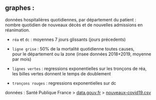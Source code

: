 graphes :
---------

données hospitalières quotidiennes, par département du patient :\
nombre quotidien de nouveaux décès et de nouvelles admissions en réanimation.

- `réa` et `dc` : moyennes 7 jours glissants (jours précedents)

- `ligne grise` : 50% de la mortalité quotidienne toutes causes, \
   pour le département ou la zone (insee données 2018+2019, moyenne par mois)

- `lignes vertes` : regressions exponentielles sur les tronçons de réa, \
   les billes vertes donnent le temps de doublement

- `tronçons rouges` : regressions exponentielles sur dc


données : Santé Publique France >
[data.gouv.fr][data.gouv.hospi] >
[nouveaux-covid19.csv][data]


[data]: https://www.data.gouv.fr/fr/datasets/r/6fadff46-9efd-4c53-942a-54aca783c30c
[data.gouv.hospi]: https://www.data.gouv.fr/fr/datasets/donnees-hospitalieres-relatives-a-lepidemie-de-covid-19/
[ref.scaled.rea]: https://github.com/ofa-/predictor/blob/master/predictor.py#L111-L114
